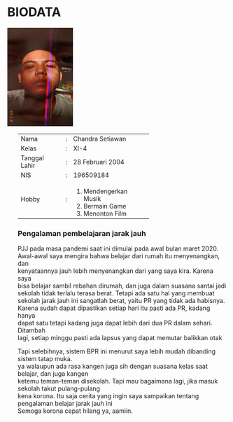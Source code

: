 <!DOCTYPE html>
<html>
<head>
 <link rel="stylesheet" href="CSS1.css">
 <title>Tugas 3</title>
 </head>
<body>
 <h1>BIODATA</h1>
 <img src="Haha.jpeg" alt="BIO" width=150 height=225>
<ol>
 <table style="width: 300px;">
 <tr>
 <td>Nama</td>
 <td>:</td>
 <td>Chandra Setiawan</td>
 </tr>
 <tr>
 <td>Kelas</td>
 <td>:</td>
 <td>XI-4</td>
 </tr>
 <tr>
 <td>Tanggal Lahir</td>
 <td>:</td>
 <td>28 Februari 2004</td>
 </tr>
 <tr>
 <td>NIS</td>
 <td>:</td>
 <td>196509184</td>
 </tr>
 <tr>
 <td>Hobby</td>
 <td>:</td> <td><ol>
 <li>Mendengerkan Musik</li>
 <li>Bermain Game</li>
 <li>Menonton Film</li>
 </ol></td>
 </tr>
 </table>
 <h3>Pengalaman pembelajaran jarak jauh</h3>
 <p>PJJ pada masa pandemi saat ini dimulai pada awal bulan maret 2020.<br>
 Awal-awal saya mengira bahwa belajar dari rumah itu menyenangkan, dan<br> 
 kenyataannya jauh lebih menyenangkan dari yang saya kira. Karena saya<br>
 bisa belajar sambil rebahan dirumah, dan juga dalam suasana santai jadi<br>
 sekolah tidak terlalu terasa berat. Tetapi ada satu hal yang membuat <br>
 sekolah jarak jauh ini sangatlah berat, yaitu PR yang tidak ada habisnya.<br>
 Karena sudah dapat dipastikan setiap hari itu pasti ada PR, kadang hanya<br>
 dapat satu tetapi kadang juga dapat lebih dari dua PR dalam sehari. Ditambah<br>
 lagi, setiap minggu pasti ada lapsus yang dapat memutar balikkan otak</p>
 <p>Tapi selebihnya, sistem BPR ini menurut saya lebih mudah dibanding sistem tatap muka.<br>
 ya walaupun ada rasa kangen juga sih dengan suasana kelas saat belajar, dan juga kangen<br>
 ketemu teman-teman disekolah. Tapi mau bagaimana lagi, jika masuk sekolah takut pulang-pulang<br>
 kena korona. Itu saja cerita yang ingin saya sampaikan tentang pengalaman belajar jarak jauh ini
<br>
 Semoga korona cepat hilang ya, aamiin.
 </p>
</body>
</html
